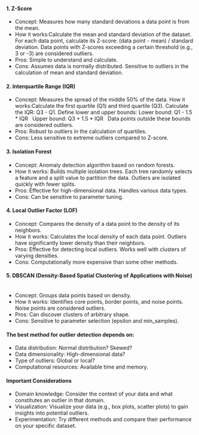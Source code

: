 #### 1. Z-Score

- Concept: Measures how many standard deviations a data point is from the mean.  
- How it works:Calculate the mean and standard deviation of the dataset. For each data point, calculate its Z-score: (data point - mean) / standard deviation. Data points with Z-scores exceeding a certain threshold (e.g., 3 or -3) are considered outliers.   
- Pros: Simple to understand and calculate.
- Cons: Assumes data is normally distributed. Sensitive to outliers in the calculation of mean and standard deviation.

#### 2. Interquartile Range (IQR)

- Concept: Measures the spread of the middle 50% of the data. 
How it works:Calculate the first quartile (Q1) and third quartile (Q3). Calculate the IQR: Q3 - Q1. Define lower and upper bounds:
Lower bound: Q1 - 1.5 * IQR   
Upper bound: Q3 + 1.5 * IQR   
Data points outside these bounds are considered outliers.   
- Pros: Robust to outliers in the calculation of quartiles.
- Cons: Less sensitive to extreme outliers compared to Z-score.   

#### 3. Isolation Forest

- Concept: Anomaly detection algorithm based on random forests.   
- How it works: Builds multiple isolation trees. Each tree randomly selects a feature and a split value to partition the data. Outliers are isolated quickly with fewer splits.   
- Pros: Effective for high-dimensional data. Handles various data types.   
- Cons: Can be sensitive to parameter tuning.   

#### 4. Local Outlier Factor (LOF)

- Concept: Compares the density of a data point to the density of its neighbors.  
- How it works: Calculates the local density of each data point. Outliers have significantly lower density than their neighbors.   
- Pros: Effective for detecting local outliers. Works well with clusters of varying densities.   
- Cons: Computationally more expensive than some other methods.


#### 5. DBSCAN (Density-Based Spatial Clustering of Applications with Noise)   

- Concept: Groups data points based on density.   
- How it works: Identifies core points, border points, and noise points. Noise points are considered outliers.
- Pros: Can discover clusters of arbitrary shape.   
- Cons: Sensitive to parameter selection (epsilon and min_samples).


#### The best method for outlier detection depends on:

- Data distribution: Normal distribution? Skewed?
- Data dimensionality: High-dimensional data?
- Type of outliers: Global or local?
- Computational resources: Available time and memory.

#### Important Considerations
- Domain knowledge: Consider the context of your data and what constitutes an outlier in that domain.
- Visualization: Visualize your data (e.g., box plots, scatter plots) to gain insights into potential outliers.   
- Experimentation: Try different methods and compare their performance on your specific dataset.
